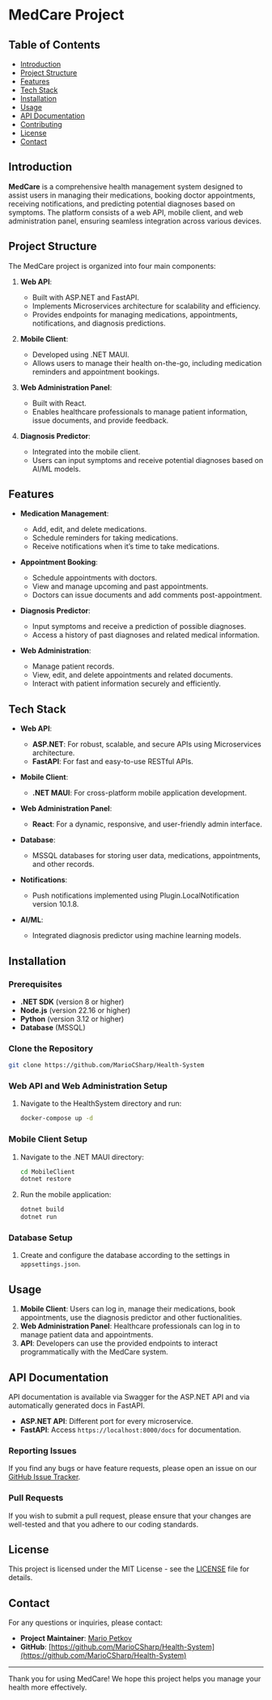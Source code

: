 # MedCare Project

## Table of Contents

- [Introduction](#introduction)
- [Project Structure](#project-structure)
- [Features](#features)
- [Tech Stack](#tech-stack)
- [Installation](#installation)
- [Usage](#usage)
- [API Documentation](#api-documentation)
- [Contributing](#contributing)
- [License](#license)
- [Contact](#contact)

## Introduction

**MedCare** is a comprehensive health management system designed to assist users in managing their medications, booking doctor appointments, receiving notifications, and predicting potential diagnoses based on symptoms. The platform consists of a web API, mobile client, and web administration panel, ensuring seamless integration across various devices.

## Project Structure

The MedCare project is organized into four main components:

1. **Web API**:

   - Built with ASP.NET and FastAPI.
   - Implements Microservices architecture for scalability and efficiency.
   - Provides endpoints for managing medications, appointments, notifications, and diagnosis predictions.

2. **Mobile Client**:

   - Developed using .NET MAUI.
   - Allows users to manage their health on-the-go, including medication reminders and appointment bookings.

3. **Web Administration Panel**:

   - Built with React.
   - Enables healthcare professionals to manage patient information, issue documents, and provide feedback.

4. **Diagnosis Predictor**:
   - Integrated into the mobile client.
   - Users can input symptoms and receive potential diagnoses based on AI/ML models.

## Features

- **Medication Management**:

  - Add, edit, and delete medications.
  - Schedule reminders for taking medications.
  - Receive notifications when it’s time to take medications.

- **Appointment Booking**:

  - Schedule appointments with doctors.
  - View and manage upcoming and past appointments.
  - Doctors can issue documents and add comments post-appointment.

- **Diagnosis Predictor**:

  - Input symptoms and receive a prediction of possible diagnoses.
  - Access a history of past diagnoses and related medical information.

- **Web Administration**:
  - Manage patient records.
  - View, edit, and delete appointments and related documents.
  - Interact with patient information securely and efficiently.

## Tech Stack

- **Web API**:

  - **ASP.NET**: For robust, scalable, and secure APIs using Microservices architecture.
  - **FastAPI**: For fast and easy-to-use RESTful APIs.

- **Mobile Client**:

  - **.NET MAUI**: For cross-platform mobile application development.

- **Web Administration Panel**:

  - **React**: For a dynamic, responsive, and user-friendly admin interface.

- **Database**:

  - MSSQL databases for storing user data, medications, appointments, and other records.

- **Notifications**:

  - Push notifications implemented using Plugin.LocalNotification version 10.1.8.

- **AI/ML**:
  - Integrated diagnosis predictor using machine learning models.

## Installation

### Prerequisites

- **.NET SDK** (version 8 or higher)
- **Node.js** (version 22.16 or higher)
- **Python** (version 3.12 or higher)
- **Database** (MSSQL)

### Clone the Repository

```bash
git clone https://github.com/MarioCSharp/Health-System
```

### Web API and Web Administration Setup

1. Navigate to the HealthSystem directory and run:

   ```bash
   docker-compose up -d
   ```
   
### Mobile Client Setup

1. Navigate to the .NET MAUI directory:

   ```bash
   cd MobileClient
   dotnet restore
   ```

2. Run the mobile application:

   ```bash
   dotnet build
   dotnet run
   ```

### Database Setup

1. Create and configure the database according to the settings in `appsettings.json`.

## Usage

1. **Mobile Client**: Users can log in, manage their medications, book appointments, use the diagnosis predictor and other fuctionalities.
2. **Web Administration Panel**: Healthcare professionals can log in to manage patient data and appointments.
3. **API**: Developers can use the provided endpoints to interact programmatically with the MedCare system.

## API Documentation

API documentation is available via Swagger for the ASP.NET API and via automatically generated docs in FastAPI.

- **ASP.NET API**: Different port for every microservice.
- **FastAPI**: Access `https://localhost:8000/docs` for documentation.

### Reporting Issues

If you find any bugs or have feature requests, please open an issue on our [GitHub Issue Tracker](https://github.com/MarioCSharp/Health-System/issues).

### Pull Requests

If you wish to submit a pull request, please ensure that your changes are well-tested and that you adhere to our coding standards.

## License

This project is licensed under the MIT License - see the [LICENSE](LICENSE) file for details.

## Contact

For any questions or inquiries, please contact:

- **Project Maintainer**: [Mario Petkov](https://www.linkedin.com/in/mario-petkov-a5582a227/)
- **GitHub**: [https://github.com/MarioCSharp/Health-System](https://github.com/MarioCSharp/Health-System)

---

Thank you for using MedCare! We hope this project helps you manage your health more effectively.
